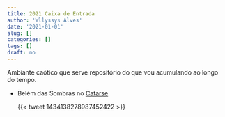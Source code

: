 ```yaml
---
title: 2021 Caixa de Entrada
author: 'Wllyssys Alves'
date: '2021-01-01'
slug: []
categories: []
tags: []
draft: no
---
```


Ambiante caótico que serve repositório do que vou acumulando ao longo do tempo.

- Belém das Sombras no [Catarse](https://www.catarse.me/belemdassombras)

  {{< tweet 1434138278987452422 >}}
